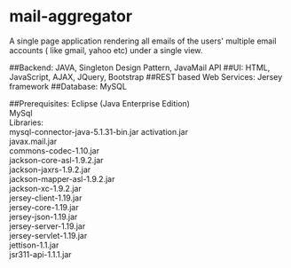 # mail-aggregator
A single page application rendering all emails of the users' multiple email accounts ( like gmail, yahoo etc) under a single view.

##Backend: 
JAVA, Singleton Design Pattern, JavaMail API
##UI: 
HTML, JavaScript, AJAX, JQuery, Bootstrap
##REST based Web Services:
Jersey framework
##Database:
MySQL

##Prerequisites:
Eclipse (Java Enterprise Edition)  
MySql   
Libraries:   
mysql-connector-java-5.1.31-bin.jar
activation.jar   
javax.mail.jar  
commons-codec-1.10.jar   
jackson-core-asl-1.9.2.jar  
jackson-jaxrs-1.9.2.jar  
jackson-mapper-asl-1.9.2.jar  
jackson-xc-1.9.2.jar  
jersey-client-1.19.jar  
jersey-core-1.19.jar  
jersey-json-1.19.jar  
jersey-server-1.19.jar  
jersey-servlet-1.19.jar  
jettison-1.1.jar  
jsr311-api-1.1.1.jar  


